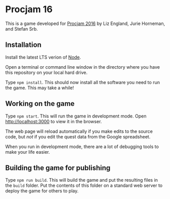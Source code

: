 # Procjam 16

This is a game developed for [Procjam 2016](http://www.procjam.com) by Liz England, Jurie Horneman, and Stefan Srb.

## Installation

Install the latest LTS verion of [Node](https://nodejs.org/).

Open a terminal or command line window in the directory where you have this repository on your local hard drive.

Type `npm install`. This should now install all the software you need to run the game. This may take a while!

## Working on the game

Type `npm start`. This will run the game in development mode. Open [http://localhost:3000](http://localhost:3000) to view it in the browser.

The web page will reload automatically if you make edits to the source code, but _not_ if you edit the quest data from the Google spreadsheet.

When you run in development mode, there are a lot of debugging tools to make your life easier.

## Building the game for publishing

Type `npm run build`. This will build the game and put the resulting files in the `build` folder. Put the contents of this folder on a standard web server to deploy the game for others to play.
